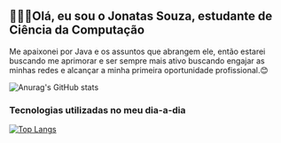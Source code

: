<h2>🙋🏻‍♂️Olá, eu sou o Jonatas Souza, estudante de Ciência da Computação </h2>
<p>Me apaixonei por Java e os assuntos que abrangem ele, 
então estarei buscando me aprimorar e ser sempre mais ativo buscando engajar as minhas redes e alcançar a minha primeira oportunidade profissional.😊</p>

![Anurag's GitHub stats](https://github-readme-stats.vercel.app/api?username=Jottinhas&show_icons=true&theme=radical)
<br>
<h3>Tecnologias utilizadas no meu dia-a-dia</h3>

[![Top Langs](https://github-readme-stats.vercel.app/api/top-langs/?username=Jottinhas&show_icons=true&theme=radical)](https://github.com/anuraghazra/github-readme-stats)
<br>

